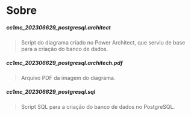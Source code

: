 # Sobre
##### cc1mc_202306629_postgresql.architect
> Script do diagrama criado no Power Architect, que serviu de base para a criação do banco de dados.
##### cc1mc_202306629_postgresql.architech.pdf
> Arquivo PDF da imagem do diagrama.
##### cc1mc_202306629_postgresql.sql
> Script SQL para a criação do banco de dados no PostgreSQL.
